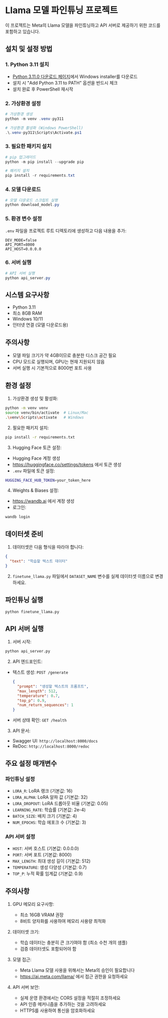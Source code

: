 # Llama 모델 파인튜닝 프로젝트

이 프로젝트는 Meta의 Llama 모델을 파인튜닝하고 API 서버로 제공하기 위한 코드를 포함하고 있습니다.

## 설치 및 설정 방법

### 1. Python 3.11 설치

- [Python 3.11.0 다운로드 페이지](https://www.python.org/downloads/release/python-3110/)에서 Windows installer를 다운로드
- 설치 시 "Add Python 3.11 to PATH" 옵션을 반드시 체크
- 설치 완료 후 PowerShell 재시작

### 2. 가상환경 설정

```powershell
# 가상환경 생성
python -m venv .venv-py311

# 가상환경 활성화 (Windows PowerShell)
.\.venv-py311\Scripts\Activate.ps1
```

### 3. 필요한 패키지 설치

```powershell
# pip 업그레이드
python -m pip install --upgrade pip

# 패키지 설치
pip install -r requirements.txt
```

### 4. 모델 다운로드

```powershell
# 모델 다운로드 스크립트 실행
python download_model.py
```

### 5. 환경 변수 설정

`.env` 파일을 프로젝트 루트 디렉토리에 생성하고 다음 내용을 추가:

```env
DEV_MODE=false
API_PORT=8000
API_HOST=0.0.0.0
```

### 6. 서버 실행

```powershell
# API 서버 실행
python api_server.py
```

## 시스템 요구사항

- Python 3.11
- 최소 8GB RAM
- Windows 10/11
- 인터넷 연결 (모델 다운로드용)

## 주의사항

- 모델 파일 크기가 약 4GB이므로 충분한 디스크 공간 필요
- CPU 모드로 실행되며, GPU는 현재 지원되지 않음
- 서버 실행 시 기본적으로 8000번 포트 사용

## 환경 설정

1. 가상환경 생성 및 활성화:

```bash
python -m venv venv
source venv/bin/activate  # Linux/Mac
.\venv\Scripts\activate   # Windows
```

2. 필요한 패키지 설치:

```bash
pip install -r requirements.txt
```

3. Hugging Face 토큰 설정:

- Hugging Face 계정 생성
- https://huggingface.co/settings/tokens 에서 토큰 생성
- `.env` 파일에 토큰 설정:

```bash
HUGGING_FACE_HUB_TOKEN=your_token_here
```

4. Weights & Biases 설정:

- https://wandb.ai 에서 계정 생성
- 로그인:

```bash
wandb login
```

## 데이터셋 준비

1. 데이터셋은 다음 형식을 따라야 합니다:

```json
{
  "text": "학습할 텍스트 데이터"
}
```

2. `finetune_llama.py` 파일에서 `DATASET_NAME` 변수를 실제 데이터셋 이름으로 변경하세요.

## 파인튜닝 실행

```bash
python finetune_llama.py
```

## API 서버 실행

1. 서버 시작:

```bash
python api_server.py
```

2. API 엔드포인트:

- 텍스트 생성: `POST /generate`
  ```json
  {
    "prompt": "생성할 텍스트의 프롬프트",
    "max_length": 512,
    "temperature": 0.7,
    "top_p": 0.9,
    "num_return_sequences": 1
  }
  ```
- 서버 상태 확인: `GET /health`

3. API 문서:

- Swagger UI: `http://localhost:8000/docs`
- ReDoc: `http://localhost:8000/redoc`

## 주요 설정 매개변수

### 파인튜닝 설정

- `LORA_R`: LoRA 랭크 (기본값: 16)
- `LORA_ALPHA`: LoRA 알파 값 (기본값: 32)
- `LORA_DROPOUT`: LoRA 드롭아웃 비율 (기본값: 0.05)
- `LEARNING_RATE`: 학습률 (기본값: 2e-4)
- `BATCH_SIZE`: 배치 크기 (기본값: 4)
- `NUM_EPOCHS`: 학습 에포크 수 (기본값: 3)

### API 서버 설정

- `HOST`: 서버 호스트 (기본값: 0.0.0.0)
- `PORT`: 서버 포트 (기본값: 8000)
- `MAX_LENGTH`: 최대 생성 길이 (기본값: 512)
- `TEMPERATURE`: 생성 다양성 (기본값: 0.7)
- `TOP_P`: 누적 확률 임계값 (기본값: 0.9)

## 주의사항

1. GPU 메모리 요구사항:

   - 최소 16GB VRAM 권장
   - 8비트 양자화를 사용하여 메모리 사용량 최적화

2. 데이터셋 크기:

   - 학습 데이터는 충분히 큰 크기여야 함 (최소 수천 개의 샘플)
   - 검증 데이터셋도 포함되어야 함

3. 모델 접근:

   - Meta Llama 모델 사용을 위해서는 Meta의 승인이 필요합니다
   - https://ai.meta.com/llama/ 에서 접근 권한을 요청하세요

4. API 서버 보안:
   - 실제 운영 환경에서는 CORS 설정을 적절히 조정하세요
   - API 인증 메커니즘을 추가하는 것을 고려하세요
   - HTTPS를 사용하여 통신을 암호화하세요
